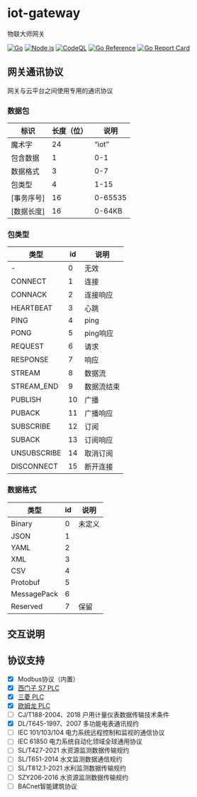 # iot-gateway
物联大师网关

[![Go](https://github.com/zgwit/iot-gateway/actions/workflows/go.yml/badge.svg)](https://github.com/zgwit/iot-gateway/actions/workflows/go.yml)
[![Node.js](https://github.com/zgwit/iot-gateway/actions/workflows/node.js.yml/badge.svg)](https://github.com/zgwit/iot-gateway/actions/workflows/node.js.yml)
[![CodeQL](https://github.com/zgwit/iot-gateway/actions/workflows/codeql.yml/badge.svg)](https://github.com/zgwit/iot-gateway/actions/workflows/codeql.yml)
[![Go Reference](https://pkg.go.dev/badge/github.com/zgwit/iot-gateway.svg)](https://pkg.go.dev/github.com/zgwit/iot-gateway)
[![Go Report Card](https://goreportcard.com/badge/github.com/zgwit/iot-gateway)](https://goreportcard.com/report/github.com/zgwit/iot-gateway)


## 网关通讯协议

网关与云平台之间使用专用的通讯协议

### 数据包

| 标识 | 长度（位） | 说明 |
|----|----|----|
| 魔术字 | 24 | “iot” |
| 包含数据 | 1 | 0-1 |
| 数据格式 | 3 | 0-7 |
| 包类型 | 4 | 1-15 |
| [事务序号] | 16 | 0-65535 |
| [数据长度] | 16 | 0-64KB |


### 包类型

| 类型 | id | 说明 |
|----|----|----|
| - | 0 | 无效 |
| CONNECT | 1 | 连接 |
| CONNACK | 2 | 连接响应 |
| HEARTBEAT | 3 | 心跳 |
| PING | 4 | ping |
| PONG | 5 | ping响应 |
| REQUEST | 6 | 请求 |
| RESPONSE | 7 | 响应 |
| STREAM | 8 | 数据流 |
| STREAM_END | 9 | 数据流结束 |
| PUBLISH | 10 | 广播 |
| PUBACK | 11 | 广播响应 |
| SUBSCRIBE | 12 | 订阅 |
| SUBACK | 13 | 订阅响应 |
| UNSUBSCRIBE | 14 | 取消订阅 |
| DISCONNECT | 15 | 断开连接 |

### 数据格式

| 类型 | id | 说明 |
|----|----|----|
| Binary | 0 | 未定义 |
| JSON | 1 | |
| YAML | 2 | |
| XML | 3 | |
| CSV | 4 | |
| Protobuf | 5 | |
| MessagePack | 6 | |
| Reserved | 7 | 保留 |

## 交互说明





## 协议支持

- [x] Modbus协议（内置）
- [x] [西门子 S7 PLC](https://github.com/iot-master-contrib/s7)
- [x] [三菱 PLC](https://github.com/iot-master-contrib/melsec)
- [x] [欧姆龙 PLC](https://github.com/iot-gateway-contrib/fins)
- [ ] CJ/T188-2004、2018 户用计量仪表数据传输技术条件
- [x] DL/T645-1997、2007 多功能电表通讯规约
- [ ] IEC 101/103/104 电力系统远程控制和监视的通信协议
- [ ] IEC 61850 电力系统自动化领域全球通用协议
- [ ] SL/T427-2021 水资源监测数据传输规约
- [ ] SL/T651-2014 水文监测数据通信规约
- [ ] SL/T812.1-2021 水利监测数据传输规约
- [ ] SZY206-2016 水资源监测数据传输规约
- [ ] BACnet智能建筑协议
